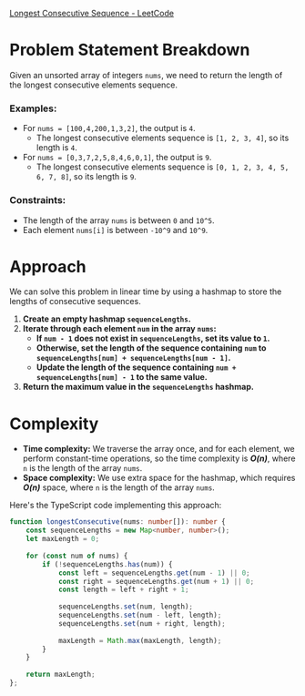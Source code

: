 [Longest Consecutive Sequence - LeetCode](https://leetcode.com/problems/longest-consecutive-sequence/description/)

# Problem Statement Breakdown
Given an unsorted array of integers `nums`, we need to return the length of the longest consecutive elements sequence.

### Examples:
- For `nums = [100,4,200,1,3,2]`, the output is `4`.
  - The longest consecutive elements sequence is `[1, 2, 3, 4]`, so its length is `4`.
- For `nums = [0,3,7,2,5,8,4,6,0,1]`, the output is `9`.
  - The longest consecutive elements sequence is `[0, 1, 2, 3, 4, 5, 6, 7, 8]`, so its length is `9`.

### Constraints:
- The length of the array `nums` is between `0` and `10^5`.
- Each element `nums[i]` is between `-10^9` and `10^9`.

# Approach
We can solve this problem in linear time by using a hashmap to store the lengths of consecutive sequences.

1. **Create an empty hashmap `sequenceLengths`.**
2. **Iterate through each element `num` in the array `nums`:**
   - **If `num - 1` does not exist in `sequenceLengths`, set its value to `1`.**
   - **Otherwise, set the length of the sequence containing `num` to `sequenceLengths[num] + sequenceLengths[num - 1]`.**
   - **Update the length of the sequence containing `num + sequenceLengths[num] - 1` to the same value.**
3. **Return the maximum value in the `sequenceLengths` hashmap.**

# Complexity
- **Time complexity:** We traverse the array once, and for each element, we perform constant-time operations, so the time complexity is ***O(n)***, where `n` is the length of the array `nums`.
- **Space complexity:** We use extra space for the hashmap, which requires ***O(n)*** space, where `n` is the length of the array `nums`.

Here's the TypeScript code implementing this approach:

```typescript
function longestConsecutive(nums: number[]): number {
    const sequenceLengths = new Map<number, number>();
    let maxLength = 0;
    
    for (const num of nums) {
        if (!sequenceLengths.has(num)) {
            const left = sequenceLengths.get(num - 1) || 0;
            const right = sequenceLengths.get(num + 1) || 0;
            const length = left + right + 1;
            
            sequenceLengths.set(num, length);
            sequenceLengths.set(num - left, length);
            sequenceLengths.set(num + right, length);
            
            maxLength = Math.max(maxLength, length);
        }
    }
    
    return maxLength;
};
```